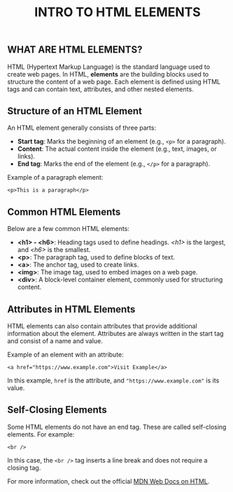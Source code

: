 <!DOCTYPE html>
<body>
    <header>
        <h1>INTRO TO HTML ELEMENTS</h1>
    </header>
    <section>
        <h2>WHAT ARE HTML ELEMENTS?</h2>
        <p>HTML (Hypertext Markup Language) is the standard language used to create web pages. In HTML, <strong>elements</strong> are the building blocks used to structure the content of a web page. Each element is defined using HTML tags and can contain text, attributes, and other nested elements.</p>
    </section>
    <section>
        <h2>Structure of an HTML Element</h2>
        <p>An HTML element generally consists of three parts:</p>
        <ul>
            <li><strong>Start tag</strong>: Marks the beginning of an element (e.g., <code>&lt;p&gt;</code> for a paragraph).</li>
            <li><strong>Content</strong>: The actual content inside the element (e.g., text, images, or links).</li>
            <li><strong>End tag</strong>: Marks the end of the element (e.g., <code>&lt;/p&gt;</code> for a paragraph).</li>
        </ul>
        <p>Example of a paragraph element:</p>
        <pre><code>&lt;p&gt;This is a paragraph&lt;/p&gt;</code></pre>
    </section>
    <section>
        <h2>Common HTML Elements</h2>
        <p>Below are a few common HTML elements:</p>
        <ul>
            <li><strong>&lt;h1&gt; - &lt;h6&gt;</strong>: Heading tags used to define headings. <em>&lt;h1&gt;</em> is the largest, and <em>&lt;h6&gt;</em> is the smallest.</li>
            <li><strong>&lt;p&gt;</strong>: The paragraph tag, used to define blocks of text.</li>
            <li><strong>&lt;a&gt;</strong>: The anchor tag, used to create links.</li>
            <li><strong>&lt;img&gt;</strong>: The image tag, used to embed images on a web page.</li>
            <li><strong>&lt;div&gt;</strong>: A block-level container element, commonly used for structuring content.</li>
        </ul>
    </section>
    <section>
        <h2>Attributes in HTML Elements</h2>
        <p>HTML elements can also contain attributes that provide additional information about the element. Attributes are always written in the start tag and consist of a name and value.</p>
        <p>Example of an element with an attribute:</p>
        <pre><code>&lt;a href="https://www.example.com"&gt;Visit Example&lt;/a&gt;</code></pre>
        <p>In this example, <code>href</code> is the attribute, and <code>"https://www.example.com"</code> is its value.</p>
    </section>
    <section>
        <h2>Self-Closing Elements</h2>
        <p>Some HTML elements do not have an end tag. These are called self-closing elements. For example:</p>
        <pre><code>&lt;br /&gt;  <!-- Line break --></code></pre>
        <p>In this case, the <code>&lt;br /&gt;</code> tag inserts a line break and does not require a closing tag.</p>
    </section>
    <footer>
        <p>For more information, check out the official <a href="https://developer.mozilla.org/en-US/docs/Web/HTML" target="_blank">MDN Web Docs on HTML</a>.</p>
    </footer>

</body>
</html>

